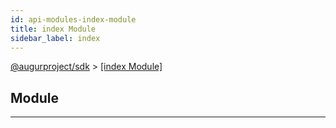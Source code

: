 ```yaml
---
id: api-modules-index-module
title: index Module
sidebar_label: index
---
```


[@augurproject/sdk](api-readme.md) > [[index Module]](api-modules-index-module.md)

## Module

---

